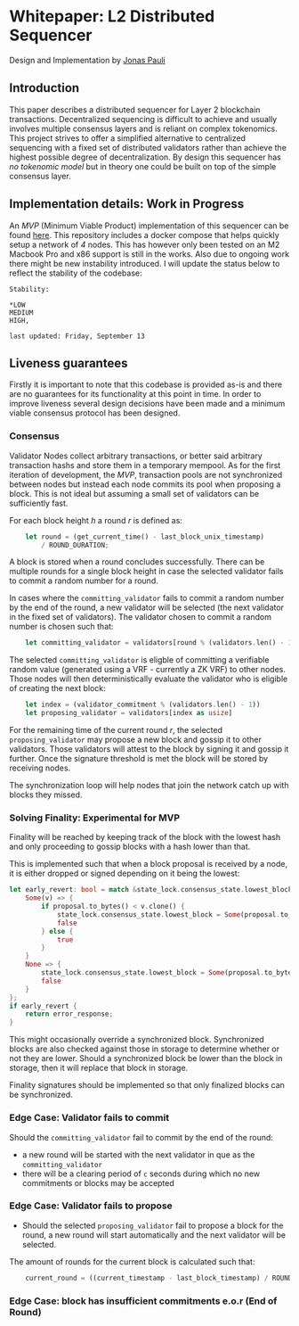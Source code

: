 # Whitepaper: L2 Distributed Sequencer
Design and Implementation by [Jonas Pauli](https://www.linkedin.com/in/jonas-pauli/)
## Introduction
This paper describes a distributed sequencer for Layer 2 blockchain transactions. Decentralized sequencing is difficult to achieve and usually involves multiple consensus layers and is reliant on complex tokenomics. This project strives to offer a simplified alternative to centralized sequencing with a fixed set of distributed validators rather than achieve the highest possible degree of decentralization. By design this sequencer has *no tokenomic model* but in theory one could be built on top of the simple consensus layer.

## Implementation details: Work in Progress
An *MVP* (Minimum Viable Product) implementation of this sequencer can be found [here](https://github.com/jonas089/l2-sequencer).
This repository includes a docker compose that helps quickly setup a network of *4* nodes. This has however only been tested
on an M2 Macbook Pro and x86 support is still in the works. Also due to ongoing work there might be new instability introduced.
I will update the status below to reflect the stability of the codebase:

```
Stability: 

*LOW
MEDIUM
HIGH, 

last updated: Friday, September 13
```


## Liveness guarantees
Firstly it is important to note that this codebase is provided as-is and there are no guarantees for its functionality at this point in time.
In order to improve liveness several design decisions have been made and a minimum viable consensus protocol has been designed.

### Consensus
Validator Nodes collect arbitrary transactions, or better said arbitrary transaction hashs and store them in a temporary mempool. As for the first iteration of development, the *MVP*, transaction pools are not synchronized between nodes but instead each node commits its pool when proposing a block. This is not ideal but assuming a small set of validators can be sufficiently fast. 

For each block height *h* a round *r* is defined as:

```rust
    let round = (get_current_time() - last_block_unix_timestamp)
        / ROUND_DURATION;
```

A block is stored when a round concludes successfully. There can be multiple rounds for a single block height in case the selected validator fails to commit a random number for a round.

In cases where the `committing_validator` fails to commit a random number by the end of the round, a new validator will be selected (the next validator in the fixed set of validators). The validator chosen to commit a random number is chosen such that:

```rust
    let committing_validator = validators[round % (validators.len() - 1)]
```

The selected `committing_validator` is eligble of committing a verifiable random value (generated using a VRF - currently a ZK VRF) to other nodes. Those nodes will then deterministically evaluate the validator who is eligible of creating the next block:

```rust
    let index = (validator_commitment % (validators.len() - 1))
    let proposing_validator = validators[index as usize]
```

For the remaining time of the current round *r*, the selected `proposing_validator` may propose a new block and gossip it to other validators. Those validators will attest to the block by signing it and gossip it further. Once the signature threshold is met the block will be stored by receiving nodes. 

The synchronization loop will help nodes that join the network catch up with blocks they missed.

### Solving Finality: Experimental for MVP
Finality will be reached by keeping track of the block with the lowest hash and only proceeding to gossip blocks with a hash lower than that.

This is implemented such that when a block proposal is received by a node, it is either dropped or signed depending on it being the lowest:

```rust
let early_revert: bool = match &state_lock.consensus_state.lowest_block {
    Some(v) => {
        if proposal.to_bytes() < v.clone() {
            state_lock.consensus_state.lowest_block = Some(proposal.to_bytes());
            false
        } else {
            true
        }
    }
    None => {
        state_lock.consensus_state.lowest_block = Some(proposal.to_bytes());
        false
    }
};
if early_revert {
    return error_response;
}
```

This might occasionally override a synchronized block. Synchronized blocks are also checked against those in storage to determine whether or not 
they are lower. Should a synchronized block be lower than the block in storage, then it will replace that block in storage.

Finality signatures should be implemented so that only finalized blocks can be synchronized.

### Edge Case: Validator fails to commit
Should the `committing_validator` fail to commit by the end of the round:

- a new round will be started with the next validator in que as the `committing_validator`
- there will be a clearing period of `c` seconds during which no new commitments or blocks may be accepted

### Edge Case: Validator fails to propose
- Should the selected `proposing_validator` fail to propose a block for the round, a new round will start automatically and the next validator will be selected. 

The amount of rounds for the current block is calculated such that:

```rust
    current_round = ((current_timestamp - last_block_timestamp) / ROUND_DURATION) + 1
```


### Edge Case: block has insufficient commitments e.o.r (End of Round)